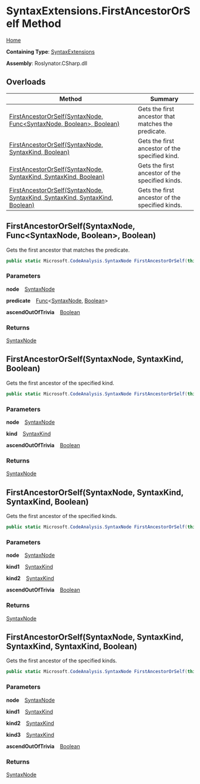 # SyntaxExtensions\.FirstAncestorOrSelf Method

[Home](../../../../README.md)

**Containing Type**: [SyntaxExtensions](../README.md)

**Assembly**: Roslynator\.CSharp\.dll

## Overloads

| Method | Summary |
| ------ | ------- |
| [FirstAncestorOrSelf(SyntaxNode, Func\<SyntaxNode, Boolean\>, Boolean)](#3332998863) | Gets the first ancestor that matches the predicate\. |
| [FirstAncestorOrSelf(SyntaxNode, SyntaxKind, Boolean)](#706908351) | Gets the first ancestor of the specified kind\. |
| [FirstAncestorOrSelf(SyntaxNode, SyntaxKind, SyntaxKind, Boolean)](#1839797174) | Gets the first ancestor of the specified kinds\. |
| [FirstAncestorOrSelf(SyntaxNode, SyntaxKind, SyntaxKind, SyntaxKind, Boolean)](#280718491) | Gets the first ancestor of the specified kinds\. |

<a id="3332998863"></a>

## FirstAncestorOrSelf\(SyntaxNode, Func\<SyntaxNode, Boolean\>, Boolean\) 

  
Gets the first ancestor that matches the predicate\.

```csharp
public static Microsoft.CodeAnalysis.SyntaxNode FirstAncestorOrSelf(this Microsoft.CodeAnalysis.SyntaxNode node, Func<Microsoft.CodeAnalysis.SyntaxNode, bool> predicate, bool ascendOutOfTrivia = true)
```

### Parameters

**node** &ensp; [SyntaxNode](https://docs.microsoft.com/en-us/dotnet/api/microsoft.codeanalysis.syntaxnode)

**predicate** &ensp; [Func](https://docs.microsoft.com/en-us/dotnet/api/system.func-2)\<[SyntaxNode](https://docs.microsoft.com/en-us/dotnet/api/microsoft.codeanalysis.syntaxnode), [Boolean](https://docs.microsoft.com/en-us/dotnet/api/system.boolean)\>

**ascendOutOfTrivia** &ensp; [Boolean](https://docs.microsoft.com/en-us/dotnet/api/system.boolean)

### Returns

[SyntaxNode](https://docs.microsoft.com/en-us/dotnet/api/microsoft.codeanalysis.syntaxnode)

<a id="706908351"></a>

## FirstAncestorOrSelf\(SyntaxNode, SyntaxKind, Boolean\) 

  
Gets the first ancestor of the specified kind\.

```csharp
public static Microsoft.CodeAnalysis.SyntaxNode FirstAncestorOrSelf(this Microsoft.CodeAnalysis.SyntaxNode node, Microsoft.CodeAnalysis.CSharp.SyntaxKind kind, bool ascendOutOfTrivia = true)
```

### Parameters

**node** &ensp; [SyntaxNode](https://docs.microsoft.com/en-us/dotnet/api/microsoft.codeanalysis.syntaxnode)

**kind** &ensp; [SyntaxKind](https://docs.microsoft.com/en-us/dotnet/api/microsoft.codeanalysis.csharp.syntaxkind)

**ascendOutOfTrivia** &ensp; [Boolean](https://docs.microsoft.com/en-us/dotnet/api/system.boolean)

### Returns

[SyntaxNode](https://docs.microsoft.com/en-us/dotnet/api/microsoft.codeanalysis.syntaxnode)

<a id="1839797174"></a>

## FirstAncestorOrSelf\(SyntaxNode, SyntaxKind, SyntaxKind, Boolean\) 

  
Gets the first ancestor of the specified kinds\.

```csharp
public static Microsoft.CodeAnalysis.SyntaxNode FirstAncestorOrSelf(this Microsoft.CodeAnalysis.SyntaxNode node, Microsoft.CodeAnalysis.CSharp.SyntaxKind kind1, Microsoft.CodeAnalysis.CSharp.SyntaxKind kind2, bool ascendOutOfTrivia = true)
```

### Parameters

**node** &ensp; [SyntaxNode](https://docs.microsoft.com/en-us/dotnet/api/microsoft.codeanalysis.syntaxnode)

**kind1** &ensp; [SyntaxKind](https://docs.microsoft.com/en-us/dotnet/api/microsoft.codeanalysis.csharp.syntaxkind)

**kind2** &ensp; [SyntaxKind](https://docs.microsoft.com/en-us/dotnet/api/microsoft.codeanalysis.csharp.syntaxkind)

**ascendOutOfTrivia** &ensp; [Boolean](https://docs.microsoft.com/en-us/dotnet/api/system.boolean)

### Returns

[SyntaxNode](https://docs.microsoft.com/en-us/dotnet/api/microsoft.codeanalysis.syntaxnode)

<a id="280718491"></a>

## FirstAncestorOrSelf\(SyntaxNode, SyntaxKind, SyntaxKind, SyntaxKind, Boolean\) 

  
Gets the first ancestor of the specified kinds\.

```csharp
public static Microsoft.CodeAnalysis.SyntaxNode FirstAncestorOrSelf(this Microsoft.CodeAnalysis.SyntaxNode node, Microsoft.CodeAnalysis.CSharp.SyntaxKind kind1, Microsoft.CodeAnalysis.CSharp.SyntaxKind kind2, Microsoft.CodeAnalysis.CSharp.SyntaxKind kind3, bool ascendOutOfTrivia = true)
```

### Parameters

**node** &ensp; [SyntaxNode](https://docs.microsoft.com/en-us/dotnet/api/microsoft.codeanalysis.syntaxnode)

**kind1** &ensp; [SyntaxKind](https://docs.microsoft.com/en-us/dotnet/api/microsoft.codeanalysis.csharp.syntaxkind)

**kind2** &ensp; [SyntaxKind](https://docs.microsoft.com/en-us/dotnet/api/microsoft.codeanalysis.csharp.syntaxkind)

**kind3** &ensp; [SyntaxKind](https://docs.microsoft.com/en-us/dotnet/api/microsoft.codeanalysis.csharp.syntaxkind)

**ascendOutOfTrivia** &ensp; [Boolean](https://docs.microsoft.com/en-us/dotnet/api/system.boolean)

### Returns

[SyntaxNode](https://docs.microsoft.com/en-us/dotnet/api/microsoft.codeanalysis.syntaxnode)

